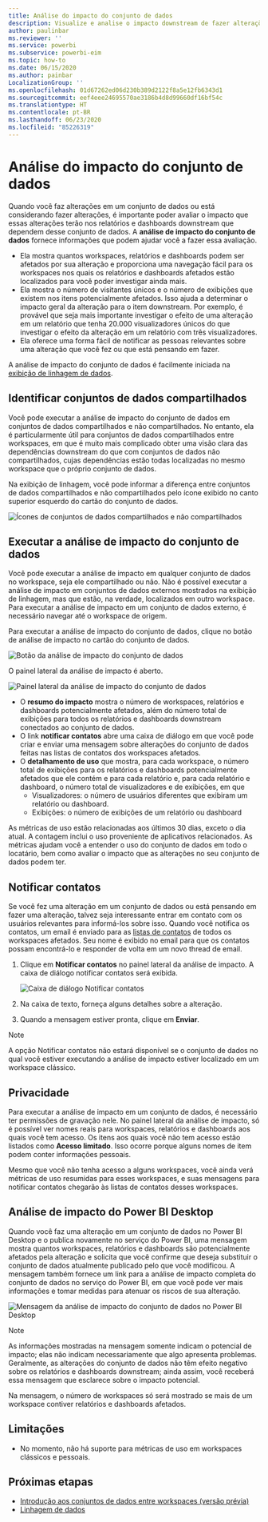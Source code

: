 ```yaml
---
title: Análise do impacto do conjunto de dados
description: Visualize e analise o impacto downstream de fazer alterações em conjuntos de valores.
author: paulinbar
ms.reviewer: ''
ms.service: powerbi
ms.subservice: powerbi-eim
ms.topic: how-to
ms.date: 06/15/2020
ms.author: painbar
LocalizationGroup: ''
ms.openlocfilehash: 01d67262ed06d230b389d2122f8a5e12fb6343d1
ms.sourcegitcommit: eef4eee24695570ae3186b4d8d99660df16bf54c
ms.translationtype: HT
ms.contentlocale: pt-BR
ms.lasthandoff: 06/23/2020
ms.locfileid: "85226319"
---
```

# <a name="dataset-impact-analysis"></a>Análise do impacto do conjunto de dados

Quando você faz alterações em um conjunto de dados ou está considerando fazer alterações, é importante poder avaliar o impacto que essas alterações terão nos relatórios e dashboards downstream que dependem desse conjunto de dados. A **análise de impacto do conjunto de dados** fornece informações que podem ajudar você a fazer essa avaliação.
* Ela mostra quantos workspaces, relatórios e dashboards podem ser afetados por sua alteração e proporciona uma navegação fácil para os workspaces nos quais os relatórios e dashboards afetados estão localizados para você poder investigar ainda mais.
* Ela mostra o número de visitantes únicos e o número de exibições que existem nos itens potencialmente afetados. Isso ajuda a determinar o impacto geral da alteração para o item downstream. Por exemplo, é provável que seja mais importante investigar o efeito de uma alteração em um relatório que tenha 20.000 visualizadores únicos do que investigar o efeito da alteração em um relatório com três visualizadores.
* Ela oferece uma forma fácil de notificar as pessoas relevantes sobre uma alteração que você fez ou que está pensando em fazer.

A análise de impacto do conjunto de dados é facilmente iniciada na [exibição de linhagem de dados](service-data-lineage.md).

## <a name="identifying-shared-datasets"></a>Identificar conjuntos de dados compartilhados

Você pode executar a análise de impacto do conjunto de dados em conjuntos de dados compartilhados e não compartilhados. No entanto, ela é particularmente útil para conjuntos de dados compartilhados entre workspaces, em que é muito mais complicado obter uma visão clara das dependências downstream do que com conjuntos de dados não compartilhados, cujas dependências estão todas localizadas no mesmo workspace que o próprio conjunto de dados.

Na exibição de linhagem, você pode informar a diferença entre conjuntos de dados compartilhados e não compartilhados pelo ícone exibido no canto superior esquerdo do cartão do conjunto de dados.

![Ícones de conjuntos de dados compartilhados e não compartilhados](media/service-dataset-impact-analysis/shared-unshared-icon.png)

## <a name="perform-dataset-impact-analysis"></a>Executar a análise de impacto do conjunto de dados

Você pode executar a análise de impacto em qualquer conjunto de dados no workspace, seja ele compartilhado ou não. Não é possível executar a análise de impacto em conjuntos de dados externos mostrados na exibição de linhagem, mas que estão, na verdade, localizados em outro workspace. Para executar a análise de impacto em um conjunto de dados externo, é necessário navegar até o workspace de origem.

Para executar a análise de impacto do conjunto de dados, clique no botão de análise de impacto no cartão do conjunto de dados.

![Botão da análise de impacto do conjunto de dados](media/service-dataset-impact-analysis/open-analysis-pane-button.png)

O painel lateral da análise de impacto é aberto.

![Painel lateral da análise de impacto do conjunto de dados](media/service-dataset-impact-analysis/service-impact-analysis-pane.png)

* O **resumo do impacto** mostra o número de workspaces, relatórios e dashboards potencialmente afetados, além do número total de exibições para todos os relatórios e dashboards downstream conectados ao conjunto de dados.
* O link **notificar contatos** abre uma caixa de diálogo em que você pode criar e enviar uma mensagem sobre alterações do conjunto de dados feitas nas listas de contatos dos workspaces afetados. 
* O **detalhamento de uso** que mostra, para cada workspace, o número total de exibições para os relatórios e dashboards potencialmente afetados que ele contém e para cada relatório e, para cada relatório e dashboard, o número total de visualizadores e de exibições, em que
   * Visualizadores: o número de usuários diferentes que exibiram um relatório ou dashboard.
   * Exibições: o número de exibições de um relatório ou dashboard

As métricas de uso estão relacionadas aos últimos 30 dias, exceto o dia atual. A contagem inclui o uso proveniente de aplicativos relacionados. As métricas ajudam você a entender o uso do conjunto de dados em todo o locatário, bem como avaliar o impacto que as alterações no seu conjunto de dados podem ter.

## <a name="notify-contacts"></a>Notificar contatos

Se você fez uma alteração em um conjunto de dados ou está pensando em fazer uma alteração, talvez seja interessante entrar em contato com os usuários relevantes para informá-los sobre isso. Quando você notifica os contatos, um email é enviado para as [listas de contatos](../collaborate-share/service-create-the-new-workspaces.md#create-a-contact-list) de todos os workspaces afetados. Seu nome é exibido no email para que os contatos possam encontrá-lo e responder de volta em um novo thread de email. 

1. Clique em **Notificar contatos** no painel lateral da análise de impacto. A caixa de diálogo notificar contatos será exibida.

   ![Caixa de diálogo Notificar contatos](media/service-dataset-impact-analysis/notify-contacts-dialog.png)

1. Na caixa de texto, forneça alguns detalhes sobre a alteração.
1. Quando a mensagem estiver pronta, clique em **Enviar**.

> [!NOTE]
> A opção Notificar contatos não estará disponível se o conjunto de dados no qual você estiver executando a análise de impacto estiver localizado em um workspace clássico.

## <a name="privacy"></a>Privacidade

Para executar a análise de impacto em um conjunto de dados, é necessário ter permissões de gravação nele. No painel lateral da análise de impacto, só é possível ver nomes reais para workspaces, relatórios e dashboards aos quais você tem acesso. Os itens aos quais você não tem acesso estão listados como **Acesso limitado**. Isso ocorre porque alguns nomes de item podem conter informações pessoais.

Mesmo que você não tenha acesso a alguns workspaces, você ainda verá métricas de uso resumidas para esses workspaces, e suas mensagens para notificar contatos chegarão às listas de contatos desses workspaces.

## <a name="impact-analysis-from-power-bi-desktop"></a>Análise de impacto do Power BI Desktop

Quando você faz uma alteração em um conjunto de dados no Power BI Desktop e o publica novamente no serviço do Power BI, uma mensagem mostra quantos workspaces, relatórios e dashboards são potencialmente afetados pela alteração e solicita que você confirme que deseja substituir o conjunto de dados atualmente publicado pelo que você modificou. A mensagem também fornece um link para a análise de impacto completa do conjunto de dados no serviço do Power BI, em que você pode ver mais informações e tomar medidas para atenuar os riscos de sua alteração.

![Mensagem da análise de impacto do conjunto de dados no Power BI Desktop](media/service-dataset-impact-analysis/service-dataset-impact-analysis-desktop-warning.png)

> [!NOTE]
> As informações mostradas na mensagem somente indicam o potencial de impacto; elas não indicam necessariamente que algo apresenta problemas. Geralmente, as alterações do conjunto de dados não têm efeito negativo sobre os relatórios e dashboards downstream; ainda assim, você receberá essa mensagem que esclarece sobre o impacto potencial.
>
>Na mensagem, o número de workspaces só será mostrado se mais de um workspace contiver relatórios e dashboards afetados.

## <a name="limitations"></a>Limitações

* No momento, não há suporte para métricas de uso em workspaces clássicos e pessoais.

## <a name="next-steps"></a>Próximas etapas

* [Introdução aos conjuntos de dados entre workspaces (versão prévia)](../connect-data/service-datasets-across-workspaces.md)
* [Linhagem de dados](service-data-lineage.md)

